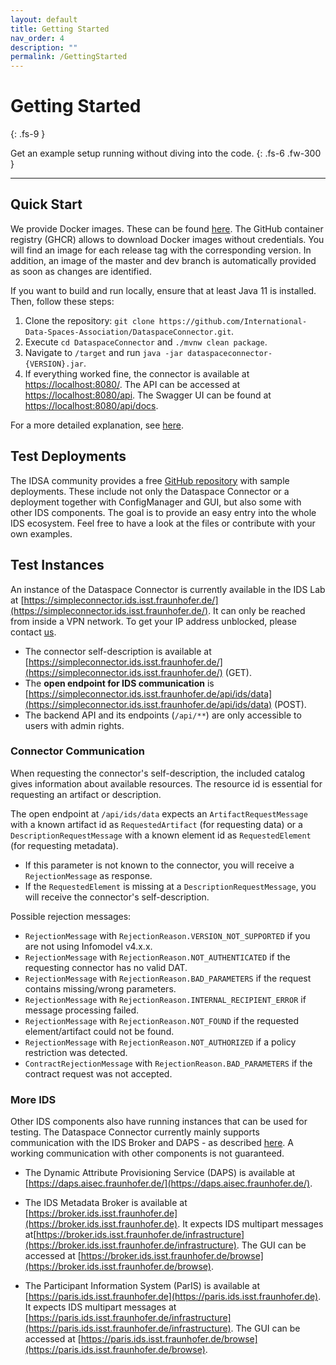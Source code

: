 ```yaml
---
layout: default
title: Getting Started
nav_order: 4
description: ""
permalink: /GettingStarted
---
```


# Getting Started
{: .fs-9 }

Get an example setup running without diving into the code.
{: .fs-6 .fw-300 }

---

## Quick Start

We provide Docker images. These can be found [here](https://github.com/orgs/International-Data-Spaces-Association/packages/container/package/dataspace-connector). 
The GitHub container registry (GHCR) allows to download Docker images without credentials.
You will find an image for each release tag with the corresponding version. In addition, an image of 
the master and dev branch is automatically provided as soon as changes are identified.

If you want to build and run locally, ensure that at least Java 11 is installed. Then, follow these 
steps:

1.  Clone the repository: `git clone https://github.com/International-Data-Spaces-Association/DataspaceConnector.git`.
2.  Execute `cd DataspaceConnector` and `./mvnw clean package`.
3.  Navigate to `/target` and run `java -jar dataspaceconnector-{VERSION}.jar`.
4.  If everything worked fine, the connector is available at 
    [https://localhost:8080/](https://localhost:8080/). The API can be accessed at 
    [https://localhost:8080/api](https://localhost:8080/api). The Swagger UI can be found at 
    [https://localhost:8080/api/docs](https://localhost:8080/api/docs).

For a more detailed explanation, see [here](deployment.md).


## Test Deployments

The IDSA community provides a free
[GitHub repository](https://github.com/International-Data-Spaces-Association/IDS-Deployment-Examples)
with sample deployments. These include not only the Dataspace Connector or a deployment together
with ConfigManager and GUI, but also some with other IDS components. The goal is to provide an easy
entry into the whole IDS ecosystem. Feel free to have a look at the files or contribute with your
own examples.


## Test Instances

An instance of the Dataspace Connector is currently available in the IDS Lab at
[https://simpleconnector.ids.isst.fraunhofer.de/](https://simpleconnector.ids.isst.fraunhofer.de/).
It can only be reached from inside a VPN network. To get your IP address unblocked, please contact
[us](mailto:info@dataspace-connector.de).
* The connector self-description is available at [https://simpleconnector.ids.isst.fraunhofer.de/](https://simpleconnector.ids.isst.fraunhofer.de/) (GET).
* The **open endpoint for IDS communication** is 
  [https://simpleconnector.ids.isst.fraunhofer.de/api/ids/data](https://simpleconnector.ids.isst.fraunhofer.de/api/ids/data) (POST).
* The backend API and its endpoints (`/api/**`) are only accessible to users with admin rights.

### Connector Communication
When requesting the connector's self-description, the included catalog gives information about 
available resources. The resource id is essential for requesting an artifact or description.

The open endpoint at `/api/ids/data` expects an `ArtifactRequestMessage` with a known artifact id
as `RequestedArtifact` (for requesting data) or a `DescriptionRequestMessage` with a known 
element id as `RequestedElement` (for requesting metadata).
* If this parameter is not known to the connector, you will receive a `RejectionMessage` as 
  response.
* If the `RequestedElement` is missing at a `DescriptionRequestMessage`, you will receive the 
  connector's self-description.

Possible rejection messages:
* `RejectionMessage` with `RejectionReason.VERSION_NOT_SUPPORTED` if you are not using 
  Infomodel v4.x.x.
* `RejectionMessage` with `RejectionReason.NOT_AUTHENTICATED` if the requesting connector has no
  valid DAT.
* `RejectionMessage` with `RejectionReason.BAD_PARAMETERS` if the request contains missing/wrong 
  parameters.
* `RejectionMessage` with `RejectionReason.INTERNAL_RECIPIENT_ERROR` if message processing failed.
* `RejectionMessage` with `RejectionReason.NOT_FOUND` if the requested element/artifact could not 
  be found.
* `RejectionMessage` with `RejectionReason.NOT_AUTHORIZED` if a policy restriction was detected.
* `ContractRejectionMessage` with `RejectionReason.BAD_PARAMETERS` if the contract request was not 
  accepted.
      
### More IDS

Other IDS components also have running instances that can be used for testing. The Dataspace 
Connector currently mainly supports communication with the IDS Broker and DAPS - as described 
[here](features.md#ids-communication). A working communication with other components is not 
guaranteed.

* The Dynamic Attribute Provisioning Service (DAPS) is available at
[https://daps.aisec.fraunhofer.de/](https://daps.aisec.fraunhofer.de/).
  
* The IDS Metadata Broker is available at 
[https://broker.ids.isst.fraunhofer.de](https://broker.ids.isst.fraunhofer.de). It expects IDS 
multipart messages at[https://broker.ids.isst.fraunhofer.de/infrastructure](https://broker.ids.isst.fraunhofer.de/infrastructure). 
The GUI can be accessed at [https://broker.ids.isst.fraunhofer.de/browse](https://broker.ids.isst.fraunhofer.de/browse).
  
* The Participant Information System (ParIS) is available at 
[https://paris.ids.isst.fraunhofer.de](https://paris.ids.isst.fraunhofer.de). 
It expects IDS multipart messages at 
[https://paris.ids.isst.fraunhofer.de/infrastructure](https://paris.ids.isst.fraunhofer.de/infrastructure). 
The GUI can be accessed at [https://paris.ids.isst.fraunhofer.de/browse](https://paris.ids.isst.fraunhofer.de/browse).
